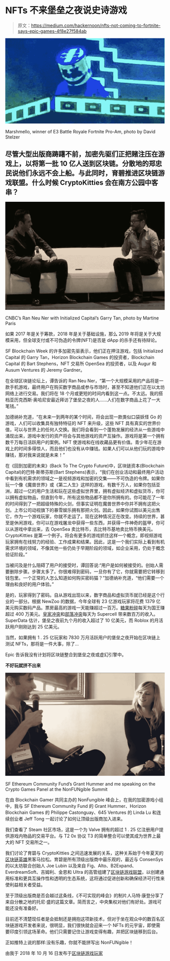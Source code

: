 # NFTs 不来堡垒之夜说史诗游戏

> 原文：<https://medium.com/hackernoon/nfts-not-coming-to-fortnite-says-epic-games-4f8e27f584ab>

![](img/5edf40582f4f68bc81b3d8cee8ab71fb.png)

Marshmello, winner of E3 Battle Royale Fortnite Pro-Am, photo by David Stelzer

## 尽管大型出版商踌躇不前，加密先驱们正把赌注压在游戏上，以将第一批 10 亿人送到区块链。分散地的郑忠民说他们永远不会上船。与此同时，育碧推进区块链游戏联盟。什么时候 CryptoKitties 会在南方公园中客串？

![](img/93a3829ff39bf0aeb47d8605be839f97.png)

CNBC’s Ran Neu Ner with Initialized Capital’s Garry Tan, photo by Martine Paris

如果 2017 年是关于筹款，2018 年是关于基础设施，那么 2019 年将是关于大规模采用，但全球支付或不可伪造的令牌(NFT)是否是 dApp 的杀手还有待辩论。

SF Blockchain Week 的许多加密先驱表示，他们正在押注游戏，包括 Initialized Capital 的 Garry Tan，Horizon Blockchain Games 的投资者，Blockchain Capital 的 Bart Stephens，NFT 交易所 OpenSea 的投资者，以及 Augur 和 Ausum Ventures 的 Jeremy Gardner。

在全球区块链论坛上，谭告诉的 Ran Neu Ner，“第一个大规模采用的产品将是一款手机游戏，最终用户在购买数字商品或参与市场时，甚至不知道他们正在以太坊网络上进行交易。我们将在 18 个月或更短的时间内看到这一点。不太远。我的搭档亚历克西斯·奥哈尼安最近拜访了堡垒之夜的人……人们在数字商品上花了一大笔钱。”

加德纳补充道，“在未来一到两年的某个时间，将会出现一款类似口袋妖怪 Go 的游戏，人们可以收集具有独特特征的 NFT 来升级，这些 NFT 具有真实的世界价值，可以与世界上的任何人交换。我们将会看到一个蓬勃发展的经济从一些游戏中涌现出来，游戏中发行的资产将会与其他游戏的资产互操作。游戏将是第一个拥有数千万每日活跃用户的案例。NFT 使游戏和在线收藏品更有价值。青少年花在游戏上的时间多得惊人，而且他们也没有从中赚钱。如果人们可以从他们玩的游戏中赚钱，那对我来说就是未来！”

在《回到加密的未来》(Back To The Crypto Future)中，区块链资本(Blockchain Capital)的巴特·斯蒂芬斯(Bart Stephens)表示，“我们在创业活动和最终用户活动中看到有机需求的领域之一是视频游戏和加密的交集——不可伪造的令牌。如果你玩一个像《魔兽世界》或《第二人生》这样的游戏，有数千万人，如果你包括亚洲，超过一亿的用户生活和玩在这些虚拟世界里，拥有虚拟经济和虚拟货币，你可以拥有虚拟物品，但直到今年，所有这些物品都不是你所拥有的。你可能花了一年的时间得到了一把超级特殊的火剑，但事实证明在魔兽世界中你并不拥有这把火剑。上市公司动视旗下的暴雪娱乐拥有那把火剑。因此，如果你试图以美元出售它，作为一个游戏玩家，你就不走运了。现在这种情况正在改变。持续的世界，甚至是休闲游戏，你可以在游戏屠龙中获得一些东西，并获得一件神奇的盔甲，你可以从游戏中拿出来，去 OpenSea 卖比特币，去比特币基地卖比特币换美元。CryptoKitties 是第一个例子。将会有更多的游戏抓住这样一个概念，即视频游戏玩家拥有在线努力的经验、工作成果和结果。因此，这是一个我们实际上看到有机需求环境的领域，不像其他一些仍处于早期阶段的领域，如企业采用，仍处于概念验证阶段。”

当被问及是什么阻碍了用户的接受时，谭回答说:“用户是如何被接受的。创始人需要删除步骤。步骤太多了。你很难得到密码，一旦你有了它，你就需要把它转移到钱包里。一个正常的人怎么知道如何购买密码猫？”加德纳补充道，“他们需要一个理由和良好的用户体验。”

是的，玩家得到了密码。自从游戏出现以来，数字商品和虚拟货币就已经是这个行业的一部分。根据 NewZoo 的数据，今年全球有 23 亿游戏玩家将花费 1379 亿美元购买数码产品。票房最高的游戏一天能赚超过一百万。[糖果粉碎](https://www.pocketgamer.biz/news/68913/candy-crush-games-bringing-in-almost-4-million-a-day-in-2018/)每天为国王赚超过 400 万美元。[皇家冲突](https://newzoo.com/insights/articles/clash-royale-revenues-top-80-million-in-first-month-making-it-worlds-top-grossing-game/)和[部落冲突](https://www.businessinsider.com/clash-of-clans-earns-15-million-a-day-as-top-grossing-app-2015-6)每天为 Supercell 带来数百万的收入。SuperData 估计，堡垒之夜前九个月的收入超过了 10 亿美元，而 Roblox 的月活跃用户刚刚达到 25 亿美元。

当然，如果拥有 1 . 25 亿玩家和 7830 万月活跃用户的堡垒之夜开始在区块链上测试 NFTs，那将是一件大事，除了…

Epic 告诉我没有计划将区块链整合到堡垒之夜或虚幻引擎中。

**不好玩就拼不出来**

![](img/ae24442ee1347d7bb8ab6aa4f2acc259.png)

SF Ethereum Community Fund’s Grant Hummer and me speaking on the Crypto Games Panel at the NonFUNgible Summit

在由 Blockchain Gamer 共同主办的 NonFungible 峰会上，在我的加密游戏小组中，我与 SF Ethereum Community Fund 的 Grant Hummer、Horizon Blockchain Games 的 Philippe Castonguay、645 Ventures 的 Linda Lu 和连续创业者 Jeff Tong 一起讨论了如何让顶级出版商加入进来。

我们查看了 Steam 社区市场，这是一个为 Valve 拥有的超过 1 . 25 亿注册用户提供游戏内物品的交易平台。与 T2 0x 协议 T3 的简单整合可以使其成为世界上最大的 NFT 交易所之一。

我们讨论了育碧与 CryptoKitties 之间迅速发展的关系，这种关系始于今年夏天的[区块链英雄](http://blockchainheroes-ubisoft.com/en/home/)黑客马拉松。育碧是所有顶级出版商中最乐观的，最近与 ConsenSys 的以太坊联合创始人 Joe Lubin 以及来自 Fig、Alto、B2Expand、EverdreamSoft、吉姆利、金恩和 Ultra 的高管组建了[区块链游戏联盟](http://blockchaingamealliance.org)，以创建通用标准和更具互操作性和透明的生态系统，这将通过促进创新和确保经济可行性来使利益相关者受益。

至于顶级出版商是否会越过这条线，《不可实现的峰会》的制片人马特·康登分享了来自分散之地的托尼·盛的这篇文章。简而言之，中央集权对他们有好处。游戏可能还没有准备好。

目前还不清楚现任者是会抵制还是拥抱这项新技术，但对于坐在观众中的数百名区块链游戏开发者来说，很明显，我们很快就会迎来一个 NFTs 的元宇宙，即使需要印度引领这场革命。他们只需要记住让游戏变得有趣，并把区块链移到后台。

正如推特上说的那样:没有乐趣，你就不能拼写出 NonFUNgible！

由我于 2018 年 10 月 16 日发布于[区块链游戏玩家](https://www.blockchaingamer.biz/features/6775/nfts-the-killer-dapp-not-coming-soon-to-fortnite)